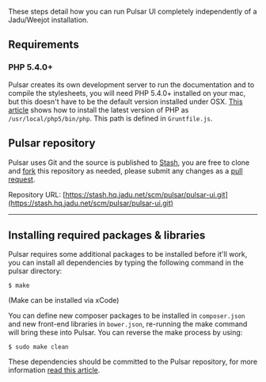 These steps detail how you can run Pulsar UI completely independently of a Jadu/Weejot installation.

## Requirements

### PHP 5.4.0+

Pulsar creates its own development server to run the documentation and to compile the stylesheets, you will need PHP 5.4.0+ installed on your mac, but this doesn't have to be the default version installed under OSX. [This article](http://php-osx.liip.ch) shows how to install the latest version of PHP as `/usr/local/php5/bin/php`. This path is defined in `Gruntfile.js`.

## Pulsar repository

Pulsar uses Git and the source is published to [Stash](https://stash.hq.jadu.net), you are free to clone and [fork](https://stash.hq.jadu.net/projects/PULSAR/repos/pulsar-ui?fork) this repository as needed, please submit any changes as a [pull request](https://stash.hq.jadu.net/projects/PULSAR/repos/pulsar-ui/pull-requests).

Repository URL: [https://stash.hq.jadu.net/scm/pulsar/pulsar-ui.git](https://stash.hq.jadu.net/scm/pulsar/pulsar-ui.git)

----

## Installing required packages & libraries

Pulsar requires some additional packages to be installed before it'll work, you can install all dependencies by typing the following command in the pulsar directory:

    $ make

(Make can be installed via xCode)

You can define new composer packages to be installed in `composer.json` and new front-end libraries in `bower.json`, re-running the make command will bring these into Pulsar. You can reverse the make process by using:

    $ sudo make clean

These dependencies should be committed to the Pulsar repository, for more information [read this article](http://addyosmani.com/blog/checking-in-front-end-dependencies/).